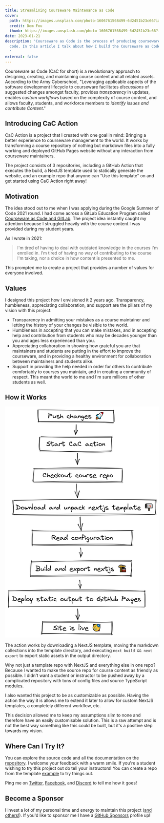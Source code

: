 ```yaml
---
title: Streamlining Courseware Maintenance as Code
cover:
  path: https://images.unsplash.com/photo-1606761568499-6d2451b23c66?ixlib=rb-4.0.3&ixid=MnwxMjA3fDB8MHxwaG90by1wYWdlfHx8fGVufDB8fHx8&auto=format&fit=crop
  credit: Dom Fou
  thumb: https://images.unsplash.com/photo-1606761568499-6d2451b23c66?ixlib=rb-4.0.3&ixid=MnwxMjA3fDB8MHxwaG90by1wYWdlfHx8fGVufDB8fHx8&auto=format&fit=crop
date: 2023-01-21
description: 'Courseware as Code is the process of producing courseware from
  code. In this article I talk about how I build the Courseware as Code Action.
  '
external: false
---
```


Courseware as Code (CaC for short) is a revolutionary approach to designing, creating, and
maintaining course content and all related assets. According to the Army
Cyberschool, "Leveraging applicable aspects of the software development
lifecycle to courseware facilitates _discussions_ of suggested changes amongst
faculty, provides _transparency_ in updates, enables _custom workﬂows_ based on
the complexity of course content, and allows faculty, students, and workforce
members to _identify issues and contribute Content_."

## Introducing CaC Action

CaC Action is a project that I created with one
goal in mind: Bringing a better experience to courseware management to the
world. It works by transforming a course repository of nothing but markdown
files into a fully working and deployed GitHub Pages website without any
interaction from courseware maintainers.

The project consists of 3 repositories, including a GitHub Action that executes
the build, a NextJS template used to statically generate the website, and an
example repo that anyone can "Use this template" on and get started using CaC
Action right away!

## Motivation

The idea stood out to me when I was applying during the Google Summer of Code 2021 round. I had come across a GitLab Education Program called [Courseware as Code and GitLab]. The project idea instantly caught my attention because I struggled heavily with the course content I was provided during my student years.

As I wrote in 2021:

> I'm tired of having to deal with outdated knowledge in the courses I'm enrolled in. I'm tired of having no way of contributing to the course I'm taking, nor a choice in how content is presented to me.

This prompted me to create a project that provides a number of values for everyone involved.

## Values

I designed this project how I envisioned it 2 years ago. Transparency, humbleness, appreciating collaboration, and support are the pillars of my vision with this project.

- Transparency in admitting your mistakes as a course maintainer and letting the
  history of your changes be visible to the world.
- Humbleness in accepting that you can make mistakes, and in accepting help and
  contribution from students who may be decades younger than you and ages less
  experienced than you.
- Appreciating collaboration in showing how grateful you are that maintainers
  and students are putting in the effort to improve the courseware, and in
  providing a healthy environment for collaboration between maintainers and
  students alike.
- Support in providing the help needed in order for others to contribute comfortably
  to courses you maintain, and in creating a community of respect. This meant
  the world to me and I'm sure millions of other students as well.

## How it Works

![how it works graph](https://github.com/KL13NT/courseware-as-code-action/raw/main/docs/2023-01-20-0109.png)

The action works by downloading a NextJS template, moving the markdown
collections into the template directory, and executing `next build && next export` to
export static assets in the output directory.

Why not just a template repo with NextJS and everything else in one repo? Because I wanted to make the source repo for course content as friendly as possible. I didn't want a student or instructor to be pushed away by a complicated repository with tons of config files and source TypeScript modules.

I also wanted this project to be as customizable as possible. Having the action the way it is allows me to extend it later to allow for custom NextJS templates, a completely different workflow, etc.

This decision allowed me to keep my assumptions slim to none and therefore have an easily customisable solution. This is a raw attempt and is not the best way something like this could be built, but it's a positive step towards my vision.

## Where Can I Try It?

You can explore the source code and all the documentation on the [repository]. I welcome your feedback with a warm smile. If you're a student wishing to try this project out do tell your instructors! You can create a repo from the template [example] to try things out.

Ping me on [Twitter], [Facebook], and [Discord] to tell me how it goes!

## Become a Sponsor

I invest a lot of my personal time and energy to maintain this project ([and
others!](https://github.com/KL13NT/)). If you'd like to sponsor me I have a
[GitHub Sponsors] profile up!

[courseware as code and gitlab]: https://gitlab.com/gitlab-com/marketing/community-relations/education-program/general/-/issues/88
[repository]: https://github.com/KL13NT/courseware-as-code-action
[example]: https://github.com/KL13NT/courseware-as-code-example
[twitter]: https://twitter.com/kl13nt
[facebook]: https://www.facebook.com/kl13nt/
[discord]: https://discord.com/users/238009405176676352
[github sponsors]: https://github.com/sponsors/KL13NT

